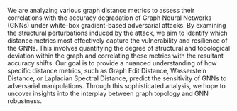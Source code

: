 We are analyzing various graph distance metrics to assess their correlations with the accuracy degradation of Graph Neural Networks (GNNs) under white-box gradient-based adversarial attacks. By examining the structural perturbations induced by the attack, we aim to identify which distance metrics most effectively capture the vulnerability and resilience of the GNNs. This involves quantifying the degree of structural and topological deviation within the graph and correlating these metrics with the resultant accuracy shifts. Our goal is to provide a nuanced understanding of how specific distance metrics, such as Graph Edit Distance, Wasserstein Distance, or Laplacian Spectral Distance, predict the sensitivity of GNNs to adversarial manipulations. Through this sophisticated analysis, we hope to uncover insights into the interplay between graph topology and GNN robustness.

